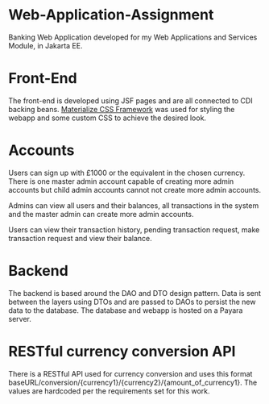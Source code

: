 # Web-Application-Assignment

Banking Web Application developed for my Web Applications and Services Module, in Jakarta EE.

# Front-End
The front-end is developed using JSF pages and are all connected to CDI backing beans. [Materialize CSS Framework](https://materializecss.com/) was used for styling the webapp and some custom CSS to achieve the desired look.

# Accounts
Users can sign up with £1000 or the equivalent in the chosen currency. There is one master admin account capable of creating more admin accounts but child admin accounts cannot not create more admin accounts.

Admins can view all users and their balances, all transactions in the system and the master admin can create more admin accounts.

Users can view their transaction history, pending transaction request, make transaction request and view their balance.

# Backend
The backend is based around the DAO and DTO design pattern. Data is sent between the layers using DTOs and are passed to DAOs to persist the new data to the database.
The database and webapp is hosted on a Payara server.

# RESTful currency conversion API
There is a RESTful API used for currency conversion and uses this format baseURL/conversion/{currency1}/{currency2}/{amount_of_currency1}. The values are hardcoded per the requirements set for this work.
